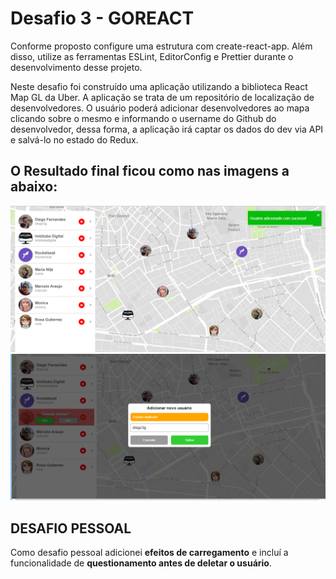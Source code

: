 # Desafio 3 - GOREACT

Conforme proposto configure uma estrutura com create-react-app. Além disso, utilize as ferramentas ESLint, EditorConfig e Prettier durante o desenvolvimento desse projeto.

Neste desafio foi construído uma aplicação utilizando a biblioteca React Map GL da Uber. A aplicação se trata de um repositório de localização de desenvolvedores. O usuário poderá adicionar desenvolvedores ao mapa clicando sobre o mesmo e informando o username do Github do desenvolvedor, dessa forma, a aplicação irá captar os dados do dev via API e salvá-lo no estado do Redux.

## O Resultado final ficou como nas imagens a abaixo:

![Listagem](/assets/listagem.png)
![New](/assets/new.png)

## DESAFIO PESSOAL

Como desafio pessoal adicionei **efeitos de carregamento** e incluí a funcionalidade de **questionamento antes de deletar o usuário**.
